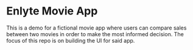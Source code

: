 # Enlyte Movie App

This is a demo for a fictional movie app where users can compare sales between two movies in order to make the most informed decision. The focus of this repo is on building the UI for said app.
